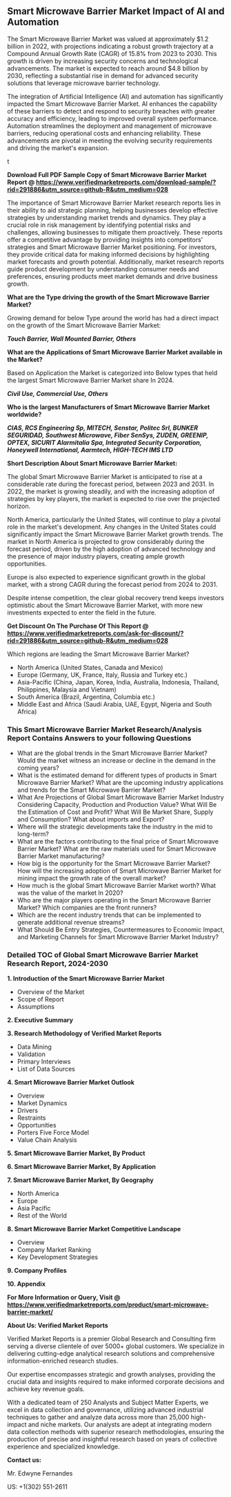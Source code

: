 <h2>Smart Microwave Barrier Market Impact of AI and Automation</h2><p>The Smart Microwave Barrier Market was valued at approximately $1.2 billion in 2022, with projections indicating a robust growth trajectory at a Compound Annual Growth Rate (CAGR) of 15.8% from 2023 to 2030. This growth is driven by increasing security concerns and technological advancements. The market is expected to reach around $4.8 billion by 2030, reflecting a substantial rise in demand for advanced security solutions that leverage microwave barrier technology.</p><p>The integration of Artificial Intelligence (AI) and automation has significantly impacted the Smart Microwave Barrier Market. AI enhances the capability of these barriers to detect and respond to security breaches with greater accuracy and efficiency, leading to improved overall system performance. Automation streamlines the deployment and management of microwave barriers, reducing operational costs and enhancing reliability. These advancements are pivotal in meeting the evolving security requirements and driving the market's expansion.</p>t</p><p id="" class=""><strong>Download Full PDF Sample Copy of Smart Microwave Barrier Market Report @ <a href="https://www.verifiedmarketreports.com/download-sample/?rid=291886&utm_source=github-R&utm_medium=028" target="_blank">https://www.verifiedmarketreports.com/download-sample/?rid=291886&utm_source=github-R&utm_medium=028</a></strong></p><p>The importance of&nbsp;Smart Microwave Barrier Market research reports lies in their ability to aid strategic planning, helping businesses develop effective strategies by understanding market trends and dynamics. They play a crucial role in risk management by identifying potential risks and challenges, allowing businesses to mitigate them proactively. These reports offer a competitive advantage by providing insights into competitors' strategies and Smart Microwave Barrier Market positioning. For investors, they provide critical data for making informed decisions by highlighting market forecasts and growth potential. Additionally, market research reports guide product development by understanding consumer needs and preferences, ensuring products meet market demands and drive business growth.</p><p><strong>What are the&nbsp;Type driving the growth of the Smart Microwave Barrier Market?</strong></p><p id="" class="">Growing demand for below Type around the world has had a direct impact on the growth of the Smart Microwave Barrier Market:</p><em><strong>Touch Barrier, Wall Mounted Barrier, Others</strong></em></p><strong>What are the&nbsp;Applications&nbsp;of Smart Microwave Barrier Market available in the Market?</strong></p><p id="" class="">Based on Application the Market is categorized into Below types that held the largest Smart Microwave Barrier Market share In 2024.</p><em><strong>Civil Use, Commercial Use, Others</strong></em></p><strong>Who is the largest Manufacturers of Smart Microwave Barrier Market worldwide?</strong></p><p><em><strong>CIAS, RCS Engineering Sp, MITECH, Senstar, Politec Srl, BUNKER SEGURIDAD, Southwest Microwave, Fiber SenSys, ZUDEN, GREENIP, OPTEX, SICURIT Alarmitalia Spa, Integrated Security Corporation, Honeywell International, Aarmtech, HIGH-TECH IMS LTD</strong></em></p><p id="" class=""><strong>Short Description About Smart Microwave Barrier Market:</strong></p><p>The global Smart Microwave Barrier Market is anticipated to rise at a considerable rate during the forecast period, between 2023 and 2031. In 2022, the market is growing steadily, and with the increasing adoption of strategies by key players, the market is expected to rise over the projected horizon.</p><p>North America, particularly the United States, will continue to play a pivotal role in the market's development. Any changes in the United States could significantly impact the Smart Microwave Barrier Market growth trends. The market in North America is projected to grow considerably during the forecast period, driven by the high adoption of advanced technology and the presence of major industry players, creating ample growth opportunities.</p><p>Europe is also expected to experience significant growth in the global market, with a strong CAGR during the forecast period from 2024 to 2031.</p><p>Despite intense competition, the clear global recovery trend keeps investors optimistic about the Smart Microwave Barrier Market, with more new investments expected to enter the field in the future.</p><p id="" class=""><strong>Get Discount On The Purchase Of This Report @ <a href="https://www.verifiedmarketreports.com/ask-for-discount/?rid=291886&utm_source=github-R&utm_medium=028" target="_blank">https://www.verifiedmarketreports.com/ask-for-discount/?rid=291886&utm_source=github-R&utm_medium=028</a></strong></p>Which regions are leading the Smart Microwave Barrier Market?</p><ul><li>North America (United States, Canada and Mexico)</li><li>Europe (Germany, UK, France, Italy, Russia and Turkey etc.)</li><li>Asia-Pacific (China, Japan, Korea, India, Australia, Indonesia, Thailand, Philippines, Malaysia and Vietnam)</li><li>South America (Brazil, Argentina, Columbia etc.)</li><li>Middle East and Africa (Saudi Arabia, UAE, Egypt, Nigeria and South Africa)</li></ul><h3 id="" class="">This Smart Microwave Barrier Market Research/Analysis Report Contains Answers to your following Questions</h3><ul><li>What are the global trends in the Smart Microwave Barrier Market? Would the market witness an increase or decline in the demand in the coming years?</li><li>What is the estimated demand for different types of products in Smart Microwave Barrier Market? What are the upcoming industry applications and trends for the Smart Microwave Barrier Market?</li><li>What Are Projections of Global Smart Microwave Barrier Market Industry Considering Capacity, Production and Production Value? What Will Be the Estimation of Cost and Profit? What Will Be Market Share, Supply and Consumption? What about imports and Export?</li><li>Where will the strategic developments take the industry in the mid to long-term?</li><li>What are the factors contributing to the final price of Smart Microwave Barrier Market? What are the raw materials used for Smart Microwave Barrier Market manufacturing?</li><li>How big is the opportunity for the Smart Microwave Barrier Market? How will the increasing adoption of Smart Microwave Barrier Market for mining impact the growth rate of the overall market?</li><li>How much is the global Smart Microwave Barrier Market worth? What was the value of the market In 2020?</li><li>Who are the major players operating in the Smart Microwave Barrier Market? Which companies are the front runners?</li><li>Which are the recent industry trends that can be implemented to generate additional revenue streams?</li><li>What Should Be Entry Strategies, Countermeasures to Economic Impact, and Marketing Channels for Smart Microwave Barrier Market Industry?</li></ul><h3 id="" class="">Detailed TOC of Global Smart Microwave Barrier Market Research Report, 2024-2030</h3><p id="" class=""><strong>1. Introduction of the Smart Microwave Barrier Market</strong></p><ul><li>Overview of the Market</li><li>Scope of Report</li><li>Assumptions</li></ul><p id="" class=""><strong>2. Executive Summary</strong></p><p id="" class=""><strong>3. Research Methodology of Verified Market Reports</strong></p><ul><li>Data Mining</li><li>Validation</li><li>Primary Interviews</li><li>List of Data Sources</li></ul><p id="" class=""><strong>4. Smart Microwave Barrier Market Outlook</strong></p><ul><li>Overview</li><li>Market Dynamics</li><li>Drivers</li><li>Restraints</li><li>Opportunities</li><li>Porters Five Force Model</li><li>Value Chain Analysis</li></ul><p id="" class=""><strong>5. Smart Microwave Barrier Market, By Product</strong></p><p id="" class=""><strong>6. Smart Microwave Barrier Market, By Application</strong></p><p id="" class=""><strong>7. Smart Microwave Barrier Market, By Geography</strong></p><ul><li>North America</li><li>Europe</li><li>Asia Pacific</li><li>Rest of the World</li></ul><p id="" class=""><strong>8. Smart Microwave Barrier Market Competitive Landscape</strong></p><ul><li>Overview</li><li>Company Market Ranking</li><li>Key Development Strategies</li></ul><p id="" class=""><strong>9. Company Profiles</strong></p><p id="" class=""><strong>10. Appendix</strong></p><p id="" class=""><strong>For More Information or Query, Visit @ <a href="https://www.verifiedmarketreports.com/product/smart-microwave-barrier-market/" target="_blank">https://www.verifiedmarketreports.com/product/smart-microwave-barrier-market/</a></strong></p><p id="" class=""><strong>About Us: Verified Market Reports</strong></p><p id="" class="">Verified Market Reports is a premier Global Research and Consulting firm serving a diverse clientele of over 5000+ global customers. We specialize in delivering cutting-edge analytical research solutions and comprehensive information-enriched research studies.</p><p id="" class="">Our expertise encompasses strategic and growth analyses, providing the crucial data and insights required to make informed corporate decisions and achieve key revenue goals.</p><p id="" class="">With a dedicated team of 250 Analysts and Subject Matter Experts, we excel in data collection and governance, utilizing advanced industrial techniques to gather and analyze data across more than 25,000 high-impact and niche markets. Our analysts are adept at integrating modern data collection methods with superior research methodologies, ensuring the production of precise and insightful research based on years of collective experience and specialized knowledge.</p><p id="" class=""><strong>Contact us:</strong></p><p id="" class="">Mr. Edwyne Fernandes</p><p id="" class="">US: +1(302) 551-2611</p>